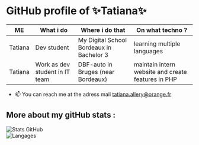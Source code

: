 # GitHub profile of ✨Tatiana✨
|ME|What i do|Where i do that|On what techno ?|
|---|---|---|---|
|Tatiana|Dev student|My Digital School Bordeaux in Bachelor 3|learning multiple languages|
|Tatiana|Work as dev student in IT team|DBF-auto in Bruges (near Bordeaux)|maintain intern website and create features in PHP|

- 📫 You can reach me at the adress mail tatiana.allery@orange.fr

## More about my gitHub stats :
![Stats GitHub](https://github-readme-stats.vercel.app/api?username=TatianaAll&show_icons=true&theme=tokyonight)  
![Langages](https://github-readme-stats.vercel.app/api/top-langs/?username=TatianaAll&layout=compact&theme=tokyonight)  

<!---
TatianaAll/TatianaAll is a ✨ special ✨ repository because its `README.md` (this file) appears on your GitHub profile.
You can click the Preview link to take a look at your changes.
--->
